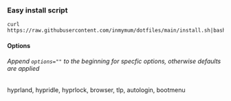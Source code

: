 ### Easy install script

```console 
curl https://raw.githubusercontent.com/inmymum/dotfiles/main/install.sh|bash
```
#### Options
###### Append ```options=""``` to the beginning for specfic options, otherwise defaults are applied
hyprland, hypridle, hyprlock, browser, tlp, autologin, bootmenu
